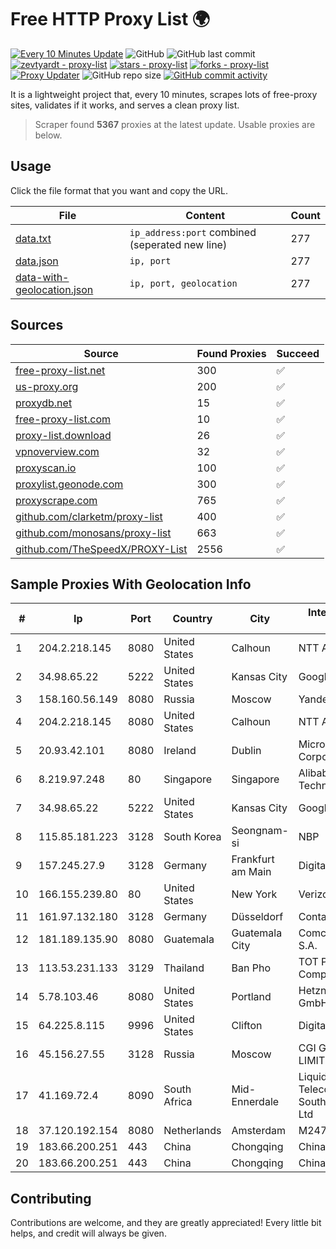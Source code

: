 
# Free HTTP Proxy List 🌍

[![Every 10 Minutes Update](https://github.com/mertguvencli/http-proxy-list/actions/workflows/main.yml/badge.svg?branch=main)](https://github.com/mertguvencli/http-proxy-list/actions/workflows/main.yml)
![GitHub](https://img.shields.io/github/license/mertguvencli/http-proxy-list)
![GitHub last commit](https://img.shields.io/github/last-commit/mertguvencli/http-proxy-list)
[![zevtyardt - proxy-list](https://img.shields.io/static/v1?label=zevtyardt&message=proxy-list&color=blue&logo=github)](https://github.com/zevtyardt/proxy-list "Go to GitHub repo")
[![stars - proxy-list](https://img.shields.io/github/stars/zevtyardt/proxy-list?style=social)](https://github.com/zevtyardt/proxy-list)
[![forks - proxy-list](https://img.shields.io/github/forks/zevtyardt/proxy-list?style=social)](https://github.com/zevtyardt/proxy-list)
[![Proxy Updater](https://github.com/zevtyardt/proxy-list/workflows/Proxy%20Updater/badge.svg)](https://github.com/zevtyardt/proxy-list/actions?query=workflow:"Proxy+Updater")
![GitHub repo size](https://img.shields.io/github/repo-size/zevtyardt/proxy-list)
[![GitHub commit activity](https://img.shields.io/github/commit-activity/m/zevtyardt/proxy-list?logo=commits)](https://github.com/zevtyardt/proxy-list/commits/main)

It is a lightweight project that, every 10 minutes, scrapes lots of free-proxy sites, validates if it works, and serves a clean proxy list.

> Scraper found **5367** proxies at the latest update. Usable proxies are below.

## Usage

Click the file format that you want and copy the URL.

|File|Content|Count|
|----|-------|-----|
|[data.txt](https://raw.githubusercontent.com/mertguvencli/http-proxy-list/main/proxy-list/data.txt)|`ip_address:port` combined (seperated new line)|277|
|[data.json](https://raw.githubusercontent.com/mertguvencli/http-proxy-list/main/proxy-list/data.json)|`ip, port`|277|
|[data-with-geolocation.json](https://raw.githubusercontent.com/mertguvencli/http-proxy-list/main/proxy-list/data-with-geolocation.json)|`ip, port, geolocation`|277|

## Sources

|Source|Found Proxies|Succeed|
|------|-------------|-------|
|[free-proxy-list.net](https://free-proxy-list.net)|300|✅|
|[us-proxy.org](https://www.us-proxy.org)|200|✅|
|[proxydb.net](http://proxydb.net)|15|✅|
|[free-proxy-list.com](https://free-proxy-list.com/?page=&port=&type%5B%5D=http&type%5B%5D=https&up_time=0&search=Search)|10|✅|
|[proxy-list.download](https://www.proxy-list.download/HTTP)|26|✅|
|[vpnoverview.com](https://vpnoverview.com/privacy/anonymous-browsing/free-proxy-servers)|32|✅|
|[proxyscan.io](https://www.proxyscan.io)|100|✅|
|[proxylist.geonode.com](https://proxylist.geonode.com/api/proxy-list?limit=300&page=1&sort_by=lastChecked&sort_type=desc&protocols=http,https)|300|✅|
|[proxyscrape.com](https://api.proxyscrape.com/v2/?request=displayproxies&protocol=http&timeout=10000&country=all&ssl=all&anonymity=all)|765|✅|
|[github.com/clarketm/proxy-list](https://raw.githubusercontent.com/clarketm/proxy-list/master/proxy-list-raw.txt)|400|✅|
|[github.com/monosans/proxy-list](https://raw.githubusercontent.com/monosans/proxy-list/main/proxies/http.txt)|663|✅|
|[github.com/TheSpeedX/PROXY-List](https://raw.githubusercontent.com/TheSpeedX/PROXY-List/master/http.txt)|2556|✅|


## Sample Proxies With Geolocation Info

|#|Ip|Port|Country|City|Internet Service Provider|
|-|--|----|-------|----|-------------------------|
|1|204.2.218.145|8080|United States|Calhoun|NTT America, Inc.|
|2|34.98.65.22|5222|United States|Kansas City|Google LLC|
|3|158.160.56.149|8080|Russia|Moscow|Yandex.Cloud LLC|
|4|204.2.218.145|8080|United States|Calhoun|NTT America, Inc.|
|5|20.93.42.101|8080|Ireland|Dublin|Microsoft Corporation|
|6|8.219.97.248|80|Singapore|Singapore|Alibaba (US) Technology Co., Ltd.|
|7|34.98.65.22|5222|United States|Kansas City|Google LLC|
|8|115.85.181.223|3128|South Korea|Seongnam-si|NBP|
|9|157.245.27.9|3128|Germany|Frankfurt am Main|DigitalOcean, LLC|
|10|166.155.239.80|80|United States|New York|Verizon Business|
|11|161.97.132.180|3128|Germany|Düsseldorf|Contabo GmbH|
|12|181.189.135.90|8080|Guatemala|Guatemala City|Comcel Guatemala S.A.|
|13|113.53.231.133|3129|Thailand|Ban Pho|TOT Public Company Limited|
|14|5.78.103.46|8080|United States|Portland|Hetzner Online GmbH|
|15|64.225.8.115|9996|United States|Clifton|DigitalOcean, LLC|
|16|45.156.27.55|3128|Russia|Moscow|CGI GLOBAL LIMITED|
|17|41.169.72.4|8090|South Africa|Mid-Ennerdale|Liquid Telecommunications South Africa (Pty) Ltd|
|18|37.120.192.154|8080|Netherlands|Amsterdam|M247 Europe SRL|
|19|183.66.200.251|443|China|Chongqing|Chinanet|
|20|183.66.200.251|443|China|Chongqing|Chinanet|



## Contributing

Contributions are welcome, and they are greatly appreciated! Every
little bit helps, and credit will always be given.

